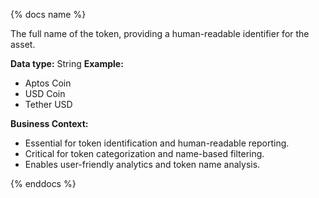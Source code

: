 {% docs name %}

The full name of the token, providing a human-readable identifier for the asset.

**Data type:** String
**Example:**
- Aptos Coin
- USD Coin
- Tether USD

**Business Context:**
- Essential for token identification and human-readable reporting.
- Critical for token categorization and name-based filtering.
- Enables user-friendly analytics and token name analysis.

{% enddocs %} 